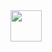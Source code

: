 <!doctype html>
<html lang="fr">
<head>
  <meta charset="utf-8">
  <title>Ara</title>
  <link rel="stylesheet" href="style.css">
  <script src="script.js"></script>
</head>
<body>
 <img class="fit-picture" src="https://www.google.com/search?q=image&rlz=1C1GCEA_enFR850FR851&source=lnms&tbm=isch&sa=X&ved=0ahUKEwizj_Cb8cDiAhVjAmMBHWV9B74Q_AUIDigB&biw=1536&bih=722#imgrc=8c_UAo3gH_220M:" width="50" height="50"/>
</body>
</html>

